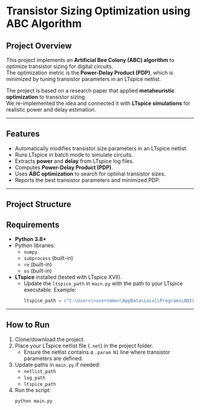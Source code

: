 #  Transistor Sizing Optimization using ABC Algorithm

##  Project Overview
This project implements an **Artificial Bee Colony (ABC) algorithm** to optimize transistor sizing for digital circuits.  
The optimization metric is the **Power-Delay Product (PDP)**, which is minimized by tuning transistor parameters in an LTspice netlist.

The project is based on a research paper that applied **metaheuristic optimization** to transistor sizing.  
We re-implemented the idea and connected it with **LTspice simulations** for realistic power and delay estimation.

---

##  Features
- Automatically modifies transistor size parameters in an LTspice netlist.
- Runs LTspice in batch mode to simulate circuits.
- Extracts **power** and **delay** from LTspice log files.
- Computes **Power-Delay Product (PDP)**.
- Uses **ABC optimization** to search for optimal transistor sizes.
- Reports the best transistor parameters and minimized PDP.

---

##  Project Structure


##  Requirements
- **Python 3.8+**
- Python libraries:
  - `numpy`
  - `subprocess` (built-in)
  - `re` (built-in)
  - `os` (built-in)
- **LTspice** installed (tested with LTspice XVII).  
  - Update the `ltspice_path` in `main.py` with the path to your LTspice executable. Example:
    ```python
    ltspice_path = r"C:\Users\<username>\AppData\Local\Programs\ADI\LTspice\LTspice.exe"
    ```

---

##  How to Run
1. Clone/download the project.
2. Place your LTspice netlist file (`.net`) in the project folder.  
   - Ensure the netlist contains a `.param N1` line where transistor parameters are defined.
3. Update paths in `main.py` if needed:
   - `netlist_path`
   - `log_path`
   - `ltspice_path`
4. Run the script:
   ```bash
   python main.py

